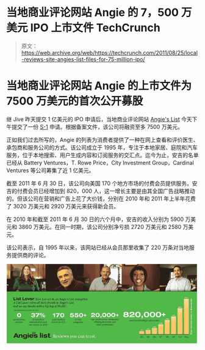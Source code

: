 # 当地商业评论网站 Angie 的 7，500 万美元 IPO 上市文件 TechCrunch

> 原文：<https://web.archive.org/web/https://techcrunch.com/2011/08/25/local-reviews-site-angies-list-files-for-75-million-ipo/>

# 当地商业评论网站 Angie 的上市文件为 7500 万美元的首次公开募股

继 Jive 昨天提交 1 亿美元的 IPO 申请后，当地商业评论网站 [Angie's List](https://web.archive.org/web/20230203111256/http://www.crunchbase.com/company/angies-list) 今天下午提交了一份 [S-1](https://web.archive.org/web/20230203111256/http://www.sec.gov/Archives/edgar/data/1491778/000119312511232387/ds1.htm) 申请。根据备案文件，该公司将融资至多 7500 万美元。

正如我们过去所写的，Angie 的列表为消费者提供了一种在网上查看和评价医生、承包商和服务公司的方式。该公司成立于 1995 年，专注于本地家居、庭院和汽车服务，位于本地搜索、用户生成内容和订阅服务的交汇点。迄今为止，安吉的名单已经从 Battery Ventures，T. Rowe Price，City Investment Group，Cardinal Ventures 等公司筹集了近 1 亿美元。

截至 2011 年 6 月 30 日，该公司向美国 170 个地方市场的付费会员提供服务。安吉的付费会员已经增加到 820，000 人，这一增长主要是由其全国广告战略推动的。但该公司在营销和广告上花了大价钱，分别在 2010 年和 2011 年上半年花费了 3020 万美元和 2920 万美元来获得新会员。

在 2010 年和截至 2011 年 6 月 30 日的六个月中，安吉的收入分别为 5900 万美元和 3860 万美元。在同一时期，该公司分别净亏损 2720 万美元和 2580 万美元。

该公司表示，自 1995 年以来，该网站已经从会员那里收集了 220 万条对当地服务提供商的评论。

![](img/5fe44c25a99aeb55c33c716f030761f4.png)